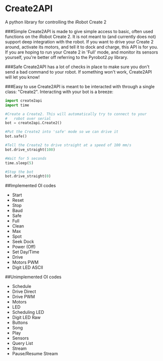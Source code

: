 # Create2API
A python library for controlling the iRobot Create 2

###Simple
Create2API is made to give simple access to basic, often used functions on the iRobot Create 2. It is not meant to (and currently does not) support deep integration with the robot. If you want to drive your Create 2 around, activate its motors, and tell it to dock and charge, this API is for you. If you are hoping to run your Create 2 in 'Full' mode, and monitor its sensors yourself, you're better off referring to the Pyrobot2.py library.

###Safe
Create2API has a lot of checks in place to make sure you don't send a bad command to your robot. If something won't work, Create2API will let you know!

###Easy to use
Create2API is meant to be interacted with through a single class: "Create2". Interacting with your bot is a breeze:

```python
import create2api
import time

#Create a Create2. This will automatically try to connect to your
#	robot over serial
bot = create2api.Create2()

#Put the Create2 into 'safe' mode so we can drive it
bot.safe()

#Tell the Create2 to drive straight at a speed of 100 mm/s
bot.drive_straight(100)

#Wait for 5 seconds
time.sleep(5)

#Stop the bot
bot.drive_straight(0)

```


##Implemented OI codes
- Start
- Reset
- Stop
- Baud
- Safe
- Full
- Clean
- Max
- Spot
- Seek Dock
- Power (Off)
- Set Day/Time
- Drive
- Motors PWM
- Digit LED ASCII

##Unimplemented OI codes
- Schedule
- Drive Direct
- Drive PWM
- Motors
- LED
- Scheduling LED
- Digit LED Raw
- Buttons
- Song
- Play
- Sensors
- Query List
- Stream
- Pause/Resume Stream